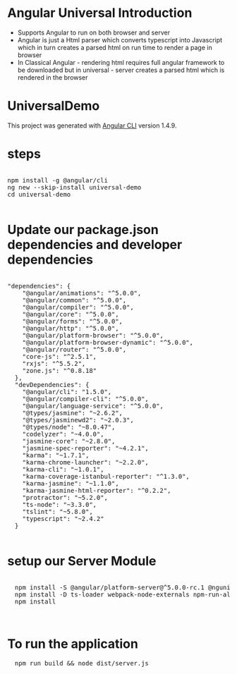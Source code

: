 
# Angular Universal Introduction

*  Supports Angular to run on both browser and server
*  Angular is just a Html parser which converts typescript into Javascript which in turn creates a parsed html on run time to render a page in browser
*  In Classical Angular - rendering html requires full angular framework to be downloaded but in universal - server creates a parsed html which is rendered in the browser




# UniversalDemo

This project was generated with [Angular CLI](https://github.com/angular/angular-cli) version 1.4.9.

# steps

<pre>

npm install -g @angular/cli
ng new --skip-install universal-demo
cd universal-demo

</pre>

# Update our package.json dependencies and developer dependencies

<pre>

"dependencies": {
    "@angular/animations": "^5.0.0",
    "@angular/common": "^5.0.0",
    "@angular/compiler": "^5.0.0",
    "@angular/core": "^5.0.0",
    "@angular/forms": "^5.0.0",
    "@angular/http": "^5.0.0",
    "@angular/platform-browser": "^5.0.0",
    "@angular/platform-browser-dynamic": "^5.0.0",
    "@angular/router": "^5.0.0",
    "core-js": "^2.5.1",
    "rxjs": "^5.5.2",
    "zone.js": "^0.8.18"
  },
  "devDependencies": {
    "@angular/cli": "1.5.0",
    "@angular/compiler-cli": "^5.0.0",
    "@angular/language-service": "^5.0.0",
    "@types/jasmine": "~2.6.2",
    "@types/jasminewd2": "~2.0.3",
    "@types/node": "~8.0.47",
    "codelyzer": "~4.0.0",
    "jasmine-core": "~2.8.0",
    "jasmine-spec-reporter": "~4.2.1",
    "karma": "~1.7.1",
    "karma-chrome-launcher": "~2.2.0",
    "karma-cli": "~1.0.1",
    "karma-coverage-istanbul-reporter": "^1.3.0",
    "karma-jasmine": "~1.1.0",
    "karma-jasmine-html-reporter": "^0.2.2",
    "protractor": "~5.2.0",
    "ts-node": "~3.3.0",
    "tslint": "~5.8.0",
    "typescript": "~2.4.2"
  }
  </pre>
  
  # setup our Server Module
  
  <pre>
  
  npm install -S @angular/platform-server@^5.0.0-rc.1 @nguniversal/express-engine 
  npm install -D ts-loader webpack-node-externals npm-run-all
  npm install
  
  </pre>
  
  # To run the application
  
  <pre>
  npm run build && node dist/server.js
  </pre>

  
